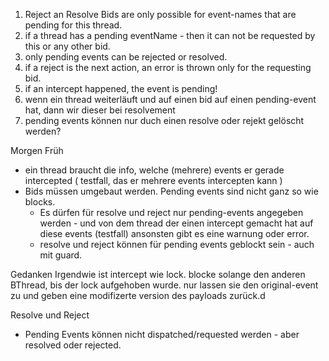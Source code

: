 


1. Reject an Resolve Bids are only possible for event-names that are pending for this thread.
2. if a thread has a pending eventName - then it can not be requested by this or any other bid.
3. only pending events can be rejected or resolved.
3. if a reject is the next action, an error is thrown only for the requesting bid.
4. if an intercept happened, the event is pending!
9. wenn ein thread weiterläuft und auf einen bid auf einen pending-event hat, dann wir dieser bei resolvement 
10. pending events können nur duch einen resolve oder rejekt gelöscht werden?




Morgen Früh
- ein thread braucht die info, welche (mehrere) events er gerade intercepted     ( testfall, das er mehrere events intercepten kann )
- Bids müssen umgebaut werden. Pending events sind nicht ganz so wie blocks. 
    - Es dürfen für resolve und reject nur pending-events angegeben werden - und von dem thread der einen intercept gemacht hat auf diese events (testfall)
      ansonsten gibt es eine warnung oder error.
    - resolve und reject können für pending events geblockt sein - auch mit guard.


Gedanken
Irgendwie ist intercept wie lock. 
blocke solange den anderen BThread, bis der lock aufgehoben wurde.
nur lassen sie den original-event zu und geben eine modifizerte version des payloads zurück.d


Resolve und Reject
- Pending Events können nicht dispatched/requested werden - aber resolved oder rejected.
